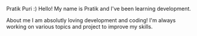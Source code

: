 Pratik Puri :) 
Hello! My name is Pratik and I've been learning development.

About me 
I am absolutly loving development and coding! I'm always working on various topics and project to improve my skills.
